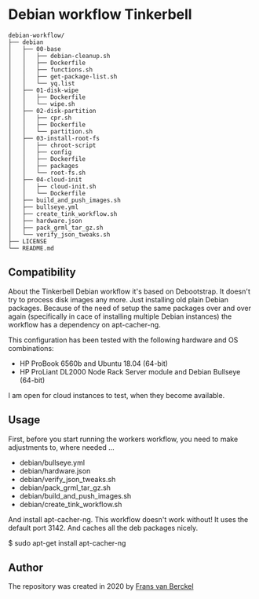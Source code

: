 # Debian workflow Tinkerbell

```
debian-workflow/
├── debian
│   ├── 00-base
│   │   ├── debian-cleanup.sh
│   │   ├── Dockerfile
│   │   ├── functions.sh
│   │   ├── get-package-list.sh
│   │   └── yq.list
│   ├── 01-disk-wipe
│   │   ├── Dockerfile
│   │   └── wipe.sh
│   ├── 02-disk-partition
│   │   ├── cpr.sh
│   │   ├── Dockerfile
│   │   └── partition.sh
│   ├── 03-install-root-fs
│   │   ├── chroot-script
│   │   ├── config
│   │   ├── Dockerfile
│   │   ├── packages
│   │   └── root-fs.sh
│   ├── 04-cloud-init
│   │   ├── cloud-init.sh
│   │   └── Dockerfile
│   ├── build_and_push_images.sh
│   ├── bullseye.yml
│   ├── create_tink_workflow.sh
│   ├── hardware.json
│   ├── pack_grml_tar_gz.sh
│   └── verify_json_tweaks.sh
├── LICENSE
└── README.md
```

## Compatibility

About the Tinkerbell Debian workflow it's based on Debootstrap. It doesn't try to process disk images any more. Just installing old plain Debian packages. Because of the need of setup the same packages over and over again (specifically in cace of installing multiple Debian instances) the workflow has a dependency on apt-cacher-ng.

This configuration has been tested with the following hardware and OS combinations:

  - HP ProBook 6560b and Ubuntu 18.04 (64-bit)
  - HP ProLiant DL2000 Node Rack Server module and Debian Bullseye (64-bit)

I am open for cloud instances to test, when they become available. 

## Usage

First, before you start running the workers workflow, you need to make adjustments to, where needed ...

- debian/bullseye.yml
- debian/hardware.json
- debian/verify_json_tweaks.sh
- debian/pack_grml_tar_gz.sh
- debian/build_and_push_images.sh
- debian/create_tink_workflow.sh

And install apt-cacher-ng. This workflow doesn't work without! It uses the default port 3142. And caches all the deb packages nicely.

$ sudo apt-get install apt-cacher-ng

## Author

The repository was created in 2020 by [Frans van Berckel](https://www.fransvanberckel.nl)
